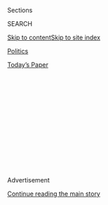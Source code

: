 <div id="app">

<div>

<div>

<div>

<div class="NYTAppHideMasthead css-1q2w90k e1suatyy0">

<div class="section css-ui9rw0 e1suatyy2">

<div class="css-eph4ug er09x8g0">

<div class="css-6n7j50">

</div>

<span class="css-1dv1kvn">Sections</span>

<div class="css-10488qs">

<span class="css-1dv1kvn">SEARCH</span>

</div>

[Skip to content](#site-content)[Skip to site
index](#site-index)

</div>

<div id="masthead-section-label" class="css-1wr3we4 eaxe0e00">

[Politics](https://www.nytimes.com/section/politics)

</div>

<div class="css-10698na e1huz5gh0">

</div>

</div>

<div id="masthead-bar-one" class="section hasLinks css-15hmgas e1csuq9d3">

<div class="css-uqyvli e1csuq9d0">

</div>

<div class="css-1uqjmks e1csuq9d1">

</div>

<div class="css-9e9ivx">

[](https://myaccount.nytimes.com/auth/login?response_type=cookie&client_id=vi)

</div>

<div class="css-1bvtpon e1csuq9d2">

[Today’s
Paper](https://www.nytimes.com/section/todayspaper)

</div>

</div>

</div>

</div>

<div data-aria-hidden="false">

<div id="site-content" data-role="main">

<div>

<div class="css-1aor85t" style="opacity:0.000000001;z-index:-1;visibility:hidden">

<div class="css-1hqnpie">

<div class="css-epjblv">

<span class="css-17xtcya">[Politics](/section/politics)</span><span class="css-x15j1o">|</span><span class="css-fwqvlz">Trump
Bars Refugees and Citizens of 7 Muslim
Countries</span>

</div>

<div class="css-k008qs">

<div class="css-1iwv8en">

<span class="css-18z7m18"></span>

<div>

</div>

</div>

<span class="css-1n6z4y">https://nyti.ms/2kcXwk4</span>

<div class="css-1705lsu">

<div class="css-4xjgmj">

<div class="css-4skfbu" data-role="toolbar" data-aria-label="Social Media Share buttons, Save button, and Comments Panel with current comment count" data-testid="share-tools">

  - 
  - 
  - 
  - 
    
    <div class="css-6n7j50">
    
    </div>

  - 

</div>

</div>

</div>

</div>

</div>

</div>

<div class="css-13pd83m">

</div>

<div id="top-wrapper" class="css-1sy8kpn">

<div id="top-slug" class="css-l9onyx">

Advertisement

</div>

[Continue reading the main
story](#after-top)

<div class="ad top-wrapper" style="text-align:center;height:100%;display:block;min-height:250px">

<div id="top" class="place-ad" data-position="top" data-size-key="top">

</div>

</div>

<div id="after-top">

</div>

</div>

<div id="sponsor-wrapper" class="css-1hyfx7x">

<div id="sponsor-slug" class="css-19vbshk">

Supported by

</div>

[Continue reading the main
story](#after-sponsor)

<div id="sponsor" class="ad sponsor-wrapper" style="text-align:center;height:100%;display:block">

</div>

<div id="after-sponsor">

</div>

</div>

<div class="css-1vkm6nb ehdk2mb0">

# Trump Bars Refugees and Citizens of 7 Muslim Countries

</div>

![<span class="css-16f3y1r e13ogyst0">At a Pentagon ceremony Friday,
President Trump announced executive actions calling for a “great
rebuilding” of the U.S. military and a more stringent vetting process
for
refugees.</span><span class="css-cch8ym"><span class="css-1dv1kvn">Credit</span><span class="css-cnj6d5 e1z0qqy90" itemprop="copyrightHolder"><span class="css-1ly73wi e1tej78p0">Credit...</span><span>Stephen
Crowley/The New York
Times</span></span></span>](https://static01.nyt.com/images/2017/01/28/us/28military-vid/28military-vid-videoSixteenByNine3000.jpg)

<div class="css-xt80pu e12qa4dv0">

<div class="css-18e8msd">

<div class="css-vp77d3 epjyd6m0">

<div class="css-1baulvz">

By [<span class="css-1baulvz" itemprop="name">Michael D.
Shear</span>](http://www.nytimes.com/by/michael-d-shear) and
[<span class="css-1baulvz last-byline" itemprop="name">Helene
Cooper</span>](http://www.nytimes.com/by/helene-cooper)

</div>

</div>

  - Jan. 27,
    2017

  - 
    
    <div class="css-4xjgmj">
    
    <div class="css-d8bdto" data-role="toolbar" data-aria-label="Social Media Share buttons, Save button, and Comments Panel with current comment count" data-testid="share-tools">
    
      - 
      - 
      - 
      - 
        
        <div class="css-6n7j50">
        
        </div>
    
      - 
    
    </div>
    
    </div>

</div>

</div>

<div class="section meteredContent css-1r7ky0e" name="articleBody" itemprop="articleBody">

<div class="css-1fanzo5 StoryBodyCompanionColumn">

<div class="css-53u6y8">

WASHINGTON — President Trump on Friday closed the nation’s borders to
refugees from around the world, ordering that families fleeing the
slaughter in Syria be indefinitely blocked from entering the United
States, and temporarily suspending immigration from several
predominantly Muslim countries.

In an executive order that he said was part of an extreme vetting plan
to keep out “radical Islamic terrorists,” Mr. Trump also established a
religious test for refugees from Muslim nations: He ordered that
Christians and others from minority religions be granted priority over
Muslims.

“We don’t want them here,” Mr. Trump said of Islamist terrorists during
a signing ceremony at the Pentagon. “We want to ensure that we are not
admitting into our country the very threats our soldiers are fighting
overseas. We only want to admit those into our country who will support
our country, and love deeply our people.”

Earlier in the day, Mr. Trump explained to an interviewer for the
[Christian Broadcasting Network](http://www1.cbn.com/home) that
Christians in Syria were “horribly treated” and alleged that under
previous administrations, “if you were a Muslim you could come in, but
if you were a Christian, it was almost impossible.”

</div>

</div>

<div class="css-1fanzo5 StoryBodyCompanionColumn">

<div class="css-53u6y8">

“I thought it was very, very unfair. So we are going to help them,” the
president said.

In fact, the United States accepts tens of thousands of Christian
refugees. According to the Pew Research Center, almost as many Christian
refugees (37,521) were admitted as Muslim refugees (38,901) in the 2016
fiscal year.

The executive order suspends the entry of refugees into the United
States for 120 days and directs officials to determine additional
screening ”to ensure that those approved for refugee admission do not
pose a threat to the security and welfare of the United States.”

The order also stops the admission of refugees from Syria indefinitely,
and bars entry into the United States for 90 days from seven
predominantly Muslim countries linked to concerns about terrorism. Those
countries are Iraq, Syria, Iran, Sudan, Libya, Somalia and Yemen.

Additionally, Mr. Trump signed a memorandum on Friday directing what he
called “a great rebuilding of the armed services,” saying it would call
for budget negotiations to acquire new planes, new ships and new
resources for the nation’s
military.

</div>

</div>

<div class="css-1sngw6j">

[](https://www.nytimes.com/interactive/2017/01/25/us/politics/trump-refugee-plan.html)

<div class="css-1eoytci">

![](https://static01.nyt.com/images/2017/01/24/us/politics/trump-refugee-plan-1485372260359/trump-refugee-plan-1485372260359-thumbLarge-v3.jpg)

</div>

<div class="css-1rha1bf">

## How Trump’s Executive Order Will Affect the U.S. Refugee Program

The order cuts the number of refugees to the U.S. in half and bars those
from Syria.

</div>

</div>

<div class="css-1fanzo5 StoryBodyCompanionColumn">

<div class="css-53u6y8">

“Our military strength will be questioned by no one, but neither will
our dedication to peace,” Mr. Trump said.

</div>

</div>

<div class="css-1fanzo5 StoryBodyCompanionColumn">

<div class="css-53u6y8">

Announcing his “extreme vetting” plan, the president invoked the specter
of the Sept. 11, 2001, attacks. Most of the 19 hijackers on the planes
that crashed into the World Trade Center, the Pentagon and a field in
Shanksville, Pa., were from Saudi Arabia. The rest were from the United
Arab Emirates, Egypt and Lebanon. None of those countries are on Mr.
Trump’s visa ban list.

Human rights activists roundly condemned Mr. Trump’s actions, describing
them as officially sanctioned religious persecution dressed up to look
like an effort to make the United States safer.

The International Rescue Committee called it “harmful and hasty.” The
American Civil Liberties Union described it as a “euphemism for
discriminating against Muslims.” Raymond Offensheiser, the president of
Oxfam America, said the order would harm families around the world who
are threatened by authoritarian governments.

“The refugees impacted by today’s decision are among the world’s most
vulnerable people — women, children, and men — who are simply trying to
find a safe place to live after fleeing unfathomable violence and loss,”
Mr. Offensheiser said.

The president signed the executive order shortly after issuing a
statement noting that Friday was International Holocaust Remembrance
Day, an irony that many of his critics highlighted on Twitter. The
statement did not mention Jews, although it
[cited](https://www.whitehouse.gov/the-press-office/2017/01/27/statement-president-international-holocaust-remembrance-day)
the “depravity and horror inflicted on innocent people by Nazi terror.”

Mr. Trump’s actions came during a swearing-in ceremony for Secretary of
Defense Jim Mattis, a former Marine general. Standing in the Hall of
Heroes at the Pentagon, Mr. Trump hailed the members of America’s
military as “the backbone of this country” and described Mr. Mattis as a
“man of action.” The president mistakenly referred to Mr. Mattis as a
“soldier,” a term abhorred by Marines.

</div>

</div>

<div class="css-1fanzo5 StoryBodyCompanionColumn">

<div class="css-53u6y8">

Mr. Trump has been deferential to Mr. Mattis, who has quickly
established himself as a top aide whose advice the president is willing
to take. On Friday, Mr. Trump said he would let Mr. Mattis “override”
him by banning torture during terror interrogations even though Mr.
Trump believes the tactics do work in getting information from suspects.

In a remarkable show of deference to his own subordinate, Mr. Trump said
during an earlier news conference Friday morning with Theresa May, the
British prime minister, that he would let Mr. Mattis decide about
whether to use torture in interrogations. Mr. Mattis has said he does
not believe torture is effective.

“I don’t necessarily agree, but I will tell you that he will override
because I’m giving him that power,” Mr. Trump said. “I’m going to rely
on him. I happen to feel that it does work.”

Mr. Trump appeared to be struggling with the issue even as he spoke,
returning several times to his own belief in the effectiveness of
torture even as he stated that he would let Mr. Mattis decide.

“But I’m going with our leaders,” he said. “We are going to win, with or
without.”

Then he added, “But I do disagree.”

Mr. Mattis spent his first week as defense secretary trying to reassure
not only American allies, but also military rank and file, that the
United States will not abandon a national security structure that has
stood in place since the end of World War II. He has told officials in
the Pentagon building that at an uncertain time, he intends, as defense
secretary, to provide an even-keeled, measured approach to national
security issues.

</div>

</div>

<div class="css-1fanzo5 StoryBodyCompanionColumn">

<div class="css-53u6y8">

Before the signing ceremony, Mr. Trump met with Mr. Mattis and his
military chiefs for about an hour. The meeting — which took place in a
Pentagon secure room known as “the tank” — included introductions for
Mr. Trump to his military chiefs of staff. The meeting was attended by
Michael Flynn, the national security adviser; Gen. Joseph Dunford,
chairman of the Joint Chiefs of Staff; and the chiefs of the four
services and the National Guard.

The men discussed how to accelerate the fight against the Islamic State
and North Korea and how to deal with a host of global challenges, said a
defense official who was not authorized to talk publicly about the
internal talks. The leaders also discussed how to improve military
readiness.

The newly sworn-in secretary of defense also gave Mr. Trump a little of
what the president has been asking — or tweeting — for. On Thursday, Mr.
Mattis ordered a review of the controversial F-35 Joint Strike Fighter
program, which has been criticized by Mr. Trump for its cost overruns.

Mr. Mattis also ordered that plans for a new Air Force One — another
project that has come under fire from Mr. Trump — should be reviewed,
“with the specific objective of identifying means to substantially
reduce the program’s costs while delivering needed capabilities.”

The F-35 review, Mr. Mattis said in a memo, will also look at how to
reduce costs while still meeting requirements set out for the fighter
jet program.

During his confirmation hearings this month, Mr. Mattis defended Twitter
messages from Mr. Trump criticizing the F-35 program. Mr. Mattis said at
the time that Mr. Trump had “in no way shown a lack of support for the
program,” adding, “He just wants more bang for the buck.”

The cost of building the F-35 next-generation fighter jet has been an
issue at the Pentagon for several years. At an estimated $400 billion
over 15 years for 2,443 planes, the fighter jet is the military’s
largest weapons project.

</div>

</div>

</div>

<div>

</div>

<div>

</div>

<div>

</div>

<div>

<div id="bottom-wrapper" class="css-1ede5it">

<div id="bottom-slug" class="css-l9onyx">

Advertisement

</div>

[Continue reading the main
story](#after-bottom)

<div id="bottom" class="ad bottom-wrapper" style="text-align:center;height:100%;display:block;min-height:90px">

</div>

<div id="after-bottom">

</div>

</div>

</div>

</div>

</div>

## Site Index

<div>

</div>

## Site Information Navigation

  - [© <span>2020</span> <span>The New York Times
    Company</span>](https://help.nytimes.com/hc/en-us/articles/115014792127-Copyright-notice)

<!-- end list -->

  - [NYTCo](https://www.nytco.com/)
  - [Contact
    Us](https://help.nytimes.com/hc/en-us/articles/115015385887-Contact-Us)
  - [Work with us](https://www.nytco.com/careers/)
  - [Advertise](https://nytmediakit.com/)
  - [T Brand Studio](http://www.tbrandstudio.com/)
  - [Your Ad
    Choices](https://www.nytimes.com/privacy/cookie-policy#how-do-i-manage-trackers)
  - [Privacy](https://www.nytimes.com/privacy)
  - [Terms of
    Service](https://help.nytimes.com/hc/en-us/articles/115014893428-Terms-of-service)
  - [Terms of
    Sale](https://help.nytimes.com/hc/en-us/articles/115014893968-Terms-of-sale)
  - [Site
    Map](https://spiderbites.nytimes.com)
  - [Help](https://help.nytimes.com/hc/en-us)
  - [Subscriptions](https://www.nytimes.com/subscription?campaignId=37WXW)

</div>

</div>

</div>

</div>
